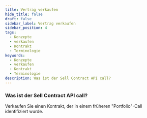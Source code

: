```yaml
---
title: Vertrag verkaufen
hide_title: false
draft: false
sidebar_label: Vertrag verkaufen
sidebar_position: 4
tags:
  - Konzepte
  - verkaufen
  - Kontrakt
  - Terminologie
keywords:
  - Konzepte
  - verkaufen
  - Kontrakt
  - Terminologie
description: Was ist der Sell Contract API call?
---
```


### Was ist der Sell Contract API call?

Verkaufen Sie einen Kontrakt, der in einem früheren "Portfolio"-Call identifiziert wurde.
